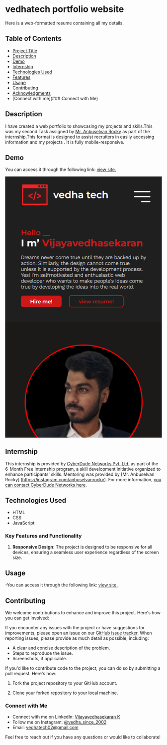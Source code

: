 # vedhatech portfolio website

Here is a web-formatted resume containing all my details.

## Table of Contents
- [Project Title](#project-title)
- [Description](#description)
- [Demo](#demo)
- [Internship](#internship)
- [Technologies Used](#technologies-used)
- [Features](#features)
- [Usage](#usage)
- [Contributing](#contributing)
- [Acknowledgments](#acknowledgments)
- [Connect with me](### Connect with Me)

## Description

I have created a  web portfolio to showcasing my projects and skills.This was my second Task assigned by [Mr. Anbuselvan Rocky](https://instagram.com/anbuselvanrocky) as part of the internship.This format is designed to assist recruiters in easily accessing information and my projects . It is fully mobile-responsive. 

## Demo
You can access it through the following link: [view site.](https://vedhatech002.github.io/vijayavedhasekaran-portfolio/)

![screenshot](/Screenshot%202023-10-11%20225646.png)


## Internship

This internship is provided by [CyberDude Networks Pvt. Ltd.](https://youtube.com/cyberdudenetworks) as part of the 6-Month Free Internship program, a skill development initiative organized to enhance participants' skills. Mentoring was provided by [Mr. Anbuselvan Rocky] (https://instagram.com/anbuselvanrocky). For more information, [you can contact CyberDude Networks here](https://cyberdudenetworks.com).

## Technologies Used

- HTML
- CSS
- JavaScript


### Key Features and Functionality

1. **Responsive Design:** The project is designed to be responsive for all devices, ensuring a seamless user experience regardless of the screen size.

## Usage
-You can access it through the following link: [view site.](https://vedhatech002.github.io/vijayavedhasekaran-portfolio/)


## Contributing

We welcome contributions to enhance and improve this project. Here's how you can get involved:

If you encounter any issues with the project or have suggestions for improvements, please open an issue on our [GitHub issue tracker](https://github.com/vedhatech002/vedhatech002Cv.git/issues). When reporting issues, please provide as much detail as possible, including:

- A clear and concise description of the problem.
- Steps to reproduce the issue.
- Screenshots, if applicable.

If you'd like to contribute code to the project, you can do so by submitting a pull request. Here's how:

1. Fork the project repository to your GitHub account.

2. Clone your forked repository to your local machine.

### Connect with Me
- Connect with me on LinkedIn: [Vijayavedhasekaran K](www.linkedin.com/in/vijayavedhasekaran002)
- Follow me on Instagram: [@vedha_since_2002](https://www.instagram.com/vedha_since_2002/)
- Email: [vedhatech02@gmail.com](vedhatech02@gmail.com)

Feel free to reach out if you have any questions or would like to collaborate!
